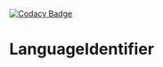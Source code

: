 [![Codacy Badge](https://api.codacy.com/project/badge/Grade/2bf05dc02483489187fdf6d0fac0f33b)](https://www.codacy.com/project/NargisTahara/LanguageIdentifier/dashboard?utm_source=github.com&amp;utm_medium=referral&amp;utm_content=NargisTahara/LanguageIdentifier&amp;utm_campaign=Badge_Grade_Dashboard)

# LanguageIdentifier

